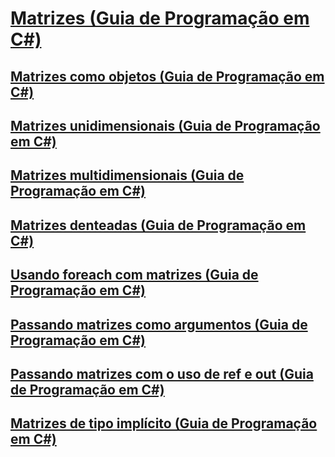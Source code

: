 # [Matrizes (Guia de Programação em C#)](index.md)
## [Matrizes como objetos (Guia de Programação em C#)](arrays-as-objects.md)
## [Matrizes unidimensionais (Guia de Programação em C#)](single-dimensional-arrays.md)
## [Matrizes multidimensionais (Guia de Programação em C#)](multidimensional-arrays.md)
## [Matrizes denteadas (Guia de Programação em C#)](jagged-arrays.md)
## [Usando foreach com matrizes (Guia de Programação em C#)](using-foreach-with-arrays.md)
## [Passando matrizes como argumentos (Guia de Programação em C#)](passing-arrays-as-arguments.md)
## [Passando matrizes com o uso de ref e out (Guia de Programação em C#)](passing-arrays-using-ref-and-out.md)
## [Matrizes de tipo implícito (Guia de Programação em C#)](implicitly-typed-arrays.md)
